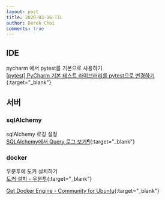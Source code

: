 ```yaml
---
layout: post
title: 2020-03-16-TIL
author: Derek Choi
comments: true
---
```


## IDE
pycharm 에서 pytest를 기본으로 사용하기  
[\[pytest\] PyCharm 기본 테스트 라이브러리를 pytest으로 변경하기](https://americanopeople.tistory.com/254){:target="_blank"}

## 서버
### sqlAlchemy
sqlAlchemy 로깅 설정  
[SQLAlchemy에서 Query 로그 보기¶](https://til.songyunseop.com/python/logging_sqlalchemy.html){:target="_blank"}

### docker
우분투에 도커 설치하기  
[도커 설치 - 우분투](https://devbrain.tistory.com/46){:target="_blank"}

[Get Docker Engine - Community for Ubuntu](https://docs.docker.com/install/linux/docker-ce/ubuntu/){:target="_blank"}




